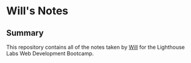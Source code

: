 # Will's Notes

## Summary 

This repository contains all of the notes taken by [Will](https://github.com/willzak) for the Lighthouse Labs Web Development Bootcamp.